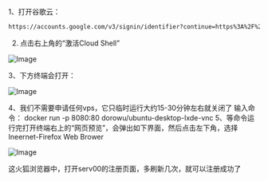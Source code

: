  1、打开谷歌云：
```md
https://accounts.google.com/v3/signin/identifier?continue=https%3A%2F%2Fconsole.cloud.google.com%2F&followup=https%3A%2F%2Fconsole.cloud.google.com%2F&ifkv=AeZLP9-0IQSq05xeTMuW_HTDcW960bBquuu4bZzNRa3Y1JiTKCW9rsteltb7DqePmwSSYv987u3_oA&osid=1&passive=1209600&service=cloudconsole&flowName=GlifWebSignIn&flowEntry=ServiceLogin&dsh=S-550021044%3A1734529949831903&ddm=1
```


2. 点击右上角的“激活Cloud Shell”

![Image](https://github.com/user-attachments/assets/8b0e4d23-9383-431b-b007-f9b1e34b4cb7)

3、下方终端会打开：

![Image](https://github.com/user-attachments/assets/70b8d04c-a3f4-485e-844e-b417a4cb52ac)



4、我们不需要申请任何vps，它只临时运行大约15-30分钟左右就关闭了
输入命令：
docker run -p 8080:80 dorowu/ubuntu-desktop-lxde-vnc
5、等命令运行完打开终端右上的“网页预览”，会弹出如下界面，然后点击左下角，选择Ineernet-Firefox Web Brower

![Image](https://github.com/user-attachments/assets/fea652e7-0ff6-4d2d-9658-960a89c46448)




这火狐浏览器中，打开serv00的注册页面，多刷新几次，就可以注册成功了